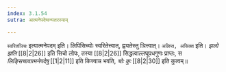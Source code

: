 ```yaml
---
index: 3.1.54
sutra: आत्मनेपदेष्वन्यतरस्याम्

---
```

   `स्वरितञिचः` इत्यात्मनेपदम् इति। लिपिसिच्योः स्वरितेत्त्वात्, ह्वयतेस्तु ञित्त्वात्। `अलिप्त, असिक्त` इति। _झलो झलि_ [[8|2|26]]  इति सिचो लोपः, तस्या  [[8|2|26]]  सिद्धत्वाल्लघूपधगुणः प्राप्तः, स _लिङ्सिचावात्मनेपदेषु_ [[1|2|11]]  इति कित्त्वान्न भवति, _चोः कुः_ [[8|2|30]]  इति कुत्वम्॥